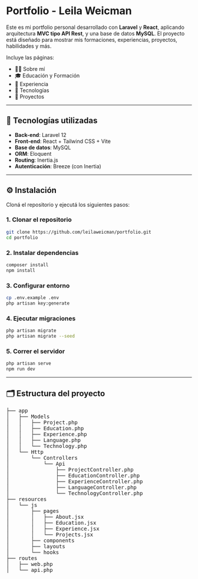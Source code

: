 # Portfolio - Leila Weicman

Este es mi portfolio personal desarrollado con **Laravel** y **React**, aplicando arquitectura **MVC tipo API Rest**, y una base de datos **MySQL**.
El proyecto está diseñado para mostrar mis formaciones, experiencias, proyectos, habilidades y más.

Incluye las páginas:

- 🧑‍💻 Sobre mí
- 🎓 Educación y Formación
- 💼 Experiencia
- 🧠 Tecnologías
- 📁 Proyectos

---

## 🚀 Tecnologías utilizadas

- **Back-end**: Laravel 12
- **Front-end**: React + Tailwind CSS + Vite
- **Base de datos**: MySQL
- **ORM**: Eloquent
- **Routing**: Inertia.js
- **Autenticación**: Breeze (con Inertia)

---

## ⚙️ Instalación

Cloná el repositorio y ejecutá los siguientes pasos:

### 1. Clonar el repositorio

```bash
git clone https://github.com/leilaweicman/portfolio.git
cd portfolio
```

### 2. Instalar dependencias
```bash
composer install
npm install
```

### 3. Configurar entorno
``` bash
cp .env.example .env
php artisan key:generate
```

### 4. Ejecutar migraciones
``` bash
php artisan migrate
php artisan migrate --seed
```

### 5. Correr el servidor
``` bash
php artisan serve
npm run dev
```

---

## 🗂 Estructura del proyecto
<pre>
├── app
│   ├── Models
│   │   ├── Project.php
│   │   ├── Education.php
│   │   ├── Experience.php
│   │   ├── Language.php
│   │   └── Technology.php
│   └── Http
│       └── Controllers
│           └── Api
│               ├── ProjectController.php
│               ├── EducationController.php
│               ├── ExperienceController.php
│               ├── LanguageController.php
│               └── TechnologyController.php
├── resources
│   └── js
│       ├── pages
│       │   ├── About.jsx
│       │   ├── Education.jsx
│       │   ├── Experience.jsx
│       │   └── Projects.jsx
│       ├── components
│       ├── layouts
│       └── hooks
├── routes
│   ├── web.php
│   └── api.php
</pre>
